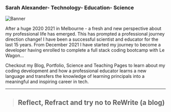 
### Sarah Alexander- Technology- Education- Science
![Banner](/images/banner_2.jpg)

After a huge 2020 2021 in Melbourne -  a fresh and new perspective about my professional life has emerged. This has prompted a professional journey direction change! I have been a successful scientist and educator for the last 15 years. From December 2021 I have started my journey to become a developer having enrolled to complete a full stack coding bootcamp with Le Wagon...

Checkout my Blog, Portfolio, Science and Teaching Pages to learn about my coding development and how a professional educator learns a new language and transfers the knowledge of learning principals into a meaningful and inspiring career in tech.
____

  > ## Reflect, Refract and try no to ReWrite (a blog)
